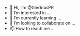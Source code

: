 - 👋 Hi, I’m @GiedriusPR
- 👀 I’m interested in ...
- 🌱 I’m currently learning ...
- 💞️ I’m looking to collaborate on ...
- 📫 How to reach me ...

<!---
GiedriusPR/GiedriusPR is a ✨ special ✨ repository because its `README.md` (this file) appears on your GitHub profile.
You can click the Preview link to take a look at your changes.
--->
